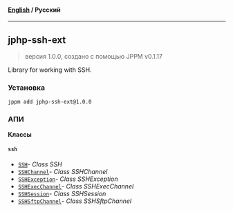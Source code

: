 #### [English](README.md) / **Русский**

---

## jphp-ssh-ext
> версия 1.0.0, создано с помощью JPPM v0.1.17

Library for working with SSH.

### Установка
```
jppm add jphp-ssh-ext@1.0.0
```

### АПИ
**Классы**

#### `ssh`

- [`SSH`](https://github.com/jphp-compiler/jphp/blob/master/exts/jphp-ssh-ext/api-docs/classes/ssh/SSH.ru.md)- _Class SSH_
- [`SSHChannel`](https://github.com/jphp-compiler/jphp/blob/master/exts/jphp-ssh-ext/api-docs/classes/ssh/SSHChannel.ru.md)- _Class SSHChannel_
- [`SSHException`](https://github.com/jphp-compiler/jphp/blob/master/exts/jphp-ssh-ext/api-docs/classes/ssh/SSHException.ru.md)- _Class SSHException_
- [`SSHExecChannel`](https://github.com/jphp-compiler/jphp/blob/master/exts/jphp-ssh-ext/api-docs/classes/ssh/SSHExecChannel.ru.md)- _Class SSHExecChannel_
- [`SSHSession`](https://github.com/jphp-compiler/jphp/blob/master/exts/jphp-ssh-ext/api-docs/classes/ssh/SSHSession.ru.md)- _Class SSHSession_
- [`SSHSftpChannel`](https://github.com/jphp-compiler/jphp/blob/master/exts/jphp-ssh-ext/api-docs/classes/ssh/SSHSftpChannel.ru.md)- _Class SSHSftpChannel_